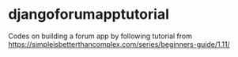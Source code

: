 # djangoforumapptutorial
Codes on building a forum app by following tutorial from https://simpleisbetterthancomplex.com/series/beginners-guide/1.11/
